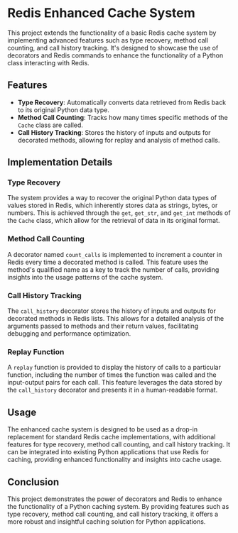# Redis Enhanced Cache System

This project extends the functionality of a basic Redis cache system by implementing advanced features such as type recovery, method call counting, and call history tracking. It's designed to showcase the use of decorators and Redis commands to enhance the functionality of a Python class interacting with Redis.

## Features

- **Type Recovery**: Automatically converts data retrieved from Redis back to its original Python data type.
- **Method Call Counting**: Tracks how many times specific methods of the `Cache` class are called.
- **Call History Tracking**: Stores the history of inputs and outputs for decorated methods, allowing for replay and analysis of method calls.

## Implementation Details

### Type Recovery

The system provides a way to recover the original Python data types of values stored in Redis, which inherently stores data as strings, bytes, or numbers. This is achieved through the `get`, `get_str`, and `get_int` methods of the `Cache` class, which allow for the retrieval of data in its original format.

### Method Call Counting

A decorator named `count_calls` is implemented to increment a counter in Redis every time a decorated method is called. This feature uses the method's qualified name as a key to track the number of calls, providing insights into the usage patterns of the cache system.

### Call History Tracking

The `call_history` decorator stores the history of inputs and outputs for decorated methods in Redis lists. This allows for a detailed analysis of the arguments passed to methods and their return values, facilitating debugging and performance optimization.

### Replay Function

A `replay` function is provided to display the history of calls to a particular function, including the number of times the function was called and the input-output pairs for each call. This feature leverages the data stored by the `call_history` decorator and presents it in a human-readable format.

## Usage

The enhanced cache system is designed to be used as a drop-in replacement for standard Redis cache implementations, with additional features for type recovery, method call counting, and call history tracking. It can be integrated into existing Python applications that use Redis for caching, providing enhanced functionality and insights into cache usage.

## Conclusion

This project demonstrates the power of decorators and Redis to enhance the functionality of a Python caching system. By providing features such as type recovery, method call counting, and call history tracking, it offers a more robust and insightful caching solution for Python applications.
